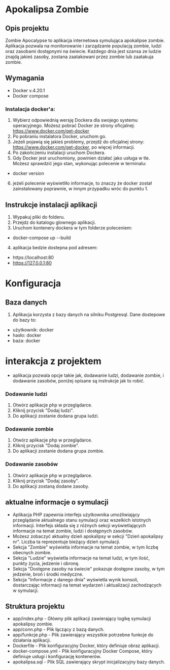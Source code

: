 # Apokalipsa Zombie

## Opis projektu
Zombie Apocalypse to aplikacja internetowa symulująca apokalipse zombie. Aplikacja pozwala na monitorowanie i zarządzanie populacją zombie, ludzi oraz zasobami dostępnymi na świecie.
Każdego dnia jest szansa ze ludzie znajdą jakieś zasoby, zostana zaatakowani przez zombie lub zaatakuja zombie.

## Wymagania
- Docker v.4.20.1
- Docker compose

### Instalacja docker'a:
1. Wybierz odpowiednią wersję Dockera dla swojego systemu operacyjnego. Możesz pobrać Docker ze strony oficjalnej: https://www.docker.com/get-docker
2. Po pobraniu instalatora Docker, uruchom go.
3. Jeżeli pojawią się jakieś problemy, przejdź do oficjalnej strony: https://www.docker.com/get-docker, po więcej informacji.
4. Po zakończeniu instalacji uruchom Dockera.
5. Gdy Docker jest uruchomiony, powinien działać jako usługa w tle. Możesz sprawdzić jego stan, wykonując polecenie w terminalu:
- docker version
6. jeżeli polecenie wyświetliło informacje, to znaczy że docker został zainstalowany poprawnie, w innym przypadku wróc do punktu 1.

## Instrukcje instalacji aplikacji
1. Wypakuj pliki do folderu.
2. Przejdz do katalogu glownego aplikacji.
3. Uruchom kontenery dockera w tym folderze poleceniem:
-   docker-compose up --build
4. aplikacja bedzie dostepna pod adresem:
-   https://localhost:80
-   https://127.0.0.1:80

# Konfiguracja

## Baza danych
1. Aplikacja korzysta z bazy danych na silniku Postgresql. Dane dostepowe do bazy to:
-   użytkownik: docker
-   hasło: docker
-   baza: docker

# interakcja z projektem
- aplikacja pozwala opcje takie jak, dodawanie ludzi, dodawanie zombie, i dodawanie zasobów, poniżej opisane są instrukcje jak to robić.

### Dodawanie ludzi
1. Otwórz aplikacje php w przeglądarce.
2. Kliknij przycisk "Dodaj ludzi".
3. Do aplikacji zostanie dodana grupa ludzi.

### Dodawanie zombie
1. Otwórz aplikacje php w przeglądarce.
2. Kliknij przycisk "Dodaj zombie".
3. Do aplikacji zostanie dodana grupa zombie.

### Dodawanie zasobów
1. Otwórz aplikacje php w przeglądarce.
2. Kliknij przycisk "Dodaj zasoby".
3. Do aplikacji zostaną dodane zasoby.

## aktualne informacje o symulacji
- Aplikacja PHP zapewnia interfejs użytkownika umożliwiający przeglądanie aktualnego stanu symulacji oraz wszelkich istotnych informacji. Interfejs składa się z różnych sekcji wyświetlających informacje na temat zombie, ludzi i dostępnych zasobów.
- Możesz zobaczyć aktualny dzień apokalipsy w sekcji "Dzień apokalipsy nr". Liczba ta reprezentuje bieżący dzień symulacji.
- Sekcja "Zombie" wyświetla informacje na temat zombie, w tym liczbę obecnych zombie.
- Sekcja "Ludzie" wyświetla informacje na temat ludzi, w tym ilość, punkty życia, jedzenie i obronę.
- Sekcja "Dostępne zasoby na świecie" pokazuje dostępne zasoby, w tym jedzenie, broń i środki medyczne.
- Sekcja "Informacje z danego dnia" wyświetla wynik konsoli, dostarczając informacji na temat wydarzeń i aktualizacji zachodzących w symulacji.

## Struktura projektu
- app/index.php - Główny plik aplikacji zawierający logikę symulacji apokalipsy zombie.
- app/conn.php - Plik łączący z bazą danych.
- app/funkcje.php - Plik zawierający wszystkie potrzebne funkcje do działania aplikacji.
- Dockerfile - Plik konfiguracyjny Docker, który definiuje obraz aplikacji.
- docker-compose.yml - Plik konfiguracyjny Docker Compose, który definiuje usługi i konfigurację kontenerów.
- apokalipsa.sql - Plik SQL zawierający skrypt inicjalizacyjny bazy danych.
